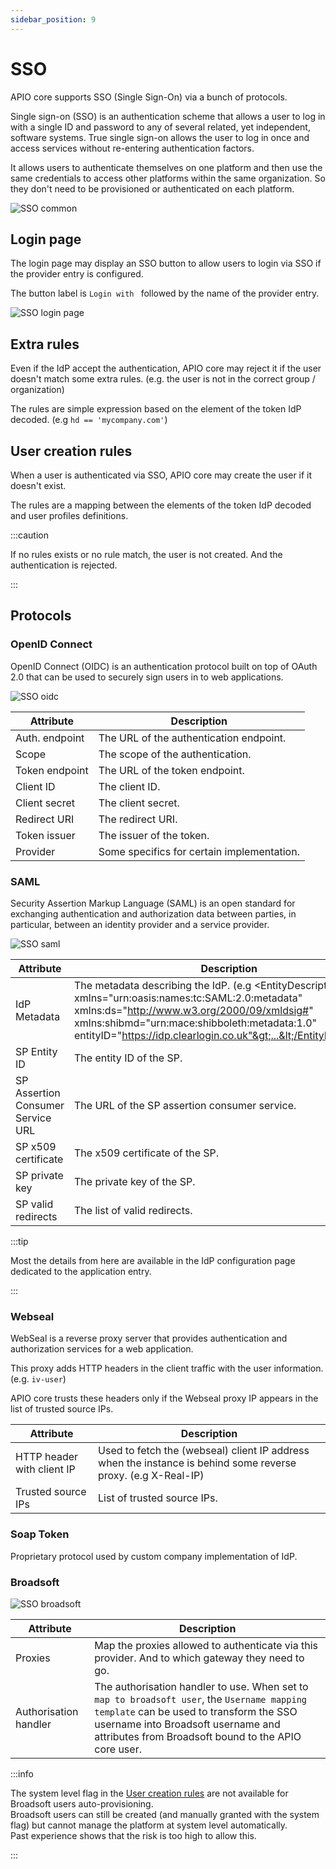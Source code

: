 ```yaml
---
sidebar_position: 9
---
```


# SSO

APIO core supports SSO (Single Sign-On) via a bunch of protocols.

Single sign-on (SSO) is an authentication scheme that allows a user to log in with a single ID and password to any of several related, yet independent, software systems. True single sign-on allows the user to log in once and access services without re-entering authentication factors.

It allows users to authenticate themselves on one platform and then use the same credentials to access other platforms within the same organization. So they don't need to be provisioned or authenticated on each platform.

![SSO common](img/new-sso-common.png)

## Login page

The login page may display an SSO button to allow users to login via SSO if the provider entry is configured.

The button label is `Login with ` followed by the name of the provider entry.

![SSO login page](img/login-with-sso.png)

## Extra rules

Even if the IdP accept the authentication, APIO core may reject it if the user doesn't match some extra rules. (e.g. the user is not in the correct group / organization)

The rules are simple expression based on the element of the token IdP decoded. (e.g `hd == 'mycompany.com'`)

## User creation rules

When a user is authenticated via SSO, APIO core may create the user if it doesn't exist.

The rules are a mapping between the elements of the token IdP decoded and user profiles definitions.

:::caution

If no rules exists or no rule match, the user is not created. And the authentication is rejected.

:::

## Protocols

### OpenID Connect

OpenID Connect (OIDC) is an authentication protocol built on top of OAuth 2.0 that can be used to securely sign users in to web applications.

![SSO oidc](img/new-sso-oidc.png)

| Attribute | Description |
| --------- | ----------- |
| Auth. endpoint | The URL of the authentication endpoint. |
| Scope | The scope of the authentication. |
| Token endpoint | The URL of the token endpoint. |
| Client ID | The client ID. |
| Client secret | The client secret. |
| Redirect URI | The redirect URI. |
| Token issuer | The issuer of the token. |
| Provider | Some specifics for certain implementation. |

### SAML

Security Assertion Markup Language (SAML) is an open standard for exchanging authentication and authorization data between parties, in particular, between an identity provider and a service provider.

![SSO saml](img/new-sso-saml.png)

| Attribute | Description |
| --------- | ----------- |
| IdP Metadata | The metadata describing the IdP. (e.g &lt;EntityDescriptor xmlns="urn:oasis:names:tc:SAML:2.0:metadata" xmlns:ds="http://www.w3.org/2000/09/xmldsig#" xmlns:shibmd="urn:mace:shibboleth:metadata:1.0" entityID="https://idp.clearlogin.co.uk"&gt;...&lt;/EntityDescriptor&gt;) |
| SP Entity ID | The entity ID of the SP. |
| SP Assertion Consumer Service URL | The URL of the SP assertion consumer service. |
| SP x509 certificate | The x509 certificate of the SP. |
| SP private key | The private key of the SP. |
| SP valid redirects | The list of valid redirects. |

:::tip

Most the details from here are available in the IdP configuration page dedicated to the application entry.

:::

### Webseal

WebSeal is a reverse proxy server that provides authentication and authorization services for a web application.

This proxy adds HTTP headers in the client traffic with the user information. (e.g. `iv-user`)

APIO core trusts these headers only if the Webseal proxy IP appears in the list of trusted source IPs.

| Attribute | Description |
| --------- | ----------- |
| HTTP header with client IP | Used to fetch the (webseal) client IP address when the instance is behind some reverse proxy. (e.g X-Real-IP) |
| Trusted source IPs | List of trusted source IPs. |

### Soap Token

Proprietary protocol used by custom company implementation of IdP.

### Broadsoft

![SSO broadsoft](img/new-sso-broadsoft.png)

| Attribute | Description |
| --------- | ----------- |
| Proxies | Map the proxies allowed to authenticate via this provider. And to which gateway they need to go. |
| Authorisation handler | The authorisation handler to use. When set to `map to broadsoft user`, the `Username mapping template` can be used to transform the SSO username into Broadsoft username and attributes from Broadsoft bound to the APIO core user. |

:::info

The system level flag in the [User creation rules](#user-creation-rules) are not available for Broadsoft users auto-provisioning.<br/>
Broadsoft users can still be created (and manually granted with the system flag) but cannot manage the platform at system level automatically.<br/>
Past experience shows that the risk is too high to allow this.

:::